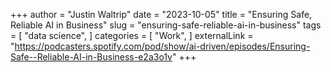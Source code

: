 +++
author = "Justin Waltrip"
date = "2023-10-05"
title = "Ensuring Safe, Reliable AI in Business"
slug = "ensuring-safe-reliable-ai-in-business"
tags = [
    "data science",
]
categories = [
    "Work",
]
externalLink = "https://podcasters.spotify.com/pod/show/ai-driven/episodes/Ensuring-Safe--Reliable-AI-in-Business-e2a3o1v"
+++
